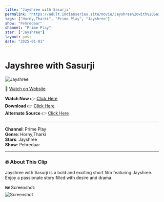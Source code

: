 ```yaml
---
title: "Jayshree with Sasurji"
permalink: "https://adult.indianseries.site/movie/Jayshree%20with%20Sasurji"
tags: ["Horny,Tharki", "Prime Play", "Jayshree"]
show: "Pehredaar"
channel: "Prime Play"
star: ["Jayshree"]
layout: post
date: "2025-01-01"
---
```


# Jayshree with Sasurji

![Jayshree](https://shorts.desisins.com/wp-content/uploads/2023/08/Jayshree-with-Sasurji-Pehredar-PrimePlay-DesiSins.com_.jpg)

🔗 [Watch on Website](https://adult.indianseries.site/movie/Jayshree%20with%20Sasurji)

**Watch Now** 👉 [Click Here](https://adult.indianseries.site/movie/Jayshree%20with%20Sasurji)  
**Download** 👉 [Click Here](https://adult.indianseries.site/movie/Jayshree%20with%20Sasurji)  
**Alternate Source** 👉 [Click Here](https://adult.indianseries.site/movie/Jayshree%20with%20Sasurji)

---

**Channel**: Prime Play  
**Genre**: Horny,Tharki  
**Stars**: Jayshree  
**Show**: Pehredaar

---

### 🔥 About This Clip

Jayshree with Sasurji is a bold and exciting short film featuring Jayshree. Enjoy a passionate story filled with desire and drama.
 
🖼️ Screenshot:  
![Screenshot](https://shorts.desisins.com/wp-content/uploads/2023/08/Jayshree-with-Sasurji-Pehredar-PrimePlay-DesiSins.com_.jpg)
